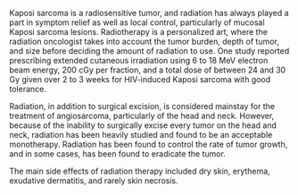 Kaposi sarcoma is a radiosensitive tumor, and radiation has always played a part in symptom relief as well as local control, particularly of mucosal Kaposi sarcoma lesions. Radiotherapy is a personalized art, where the radiation oncologist takes into account the tumor burden, depth of tumor, and size before deciding the amount of radiation to use. One study reported prescribing extended cutaneous irradiation using 6 to 18 MeV electron beam energy, 200 cGy per fraction, and a total dose of between 24 and 30 Gy given over 2 to 3 weeks for HIV-induced Kaposi sarcoma with good tolerance.

Radiation, in addition to surgical excision, is considered mainstay for the treatment of angiosarcoma, particularly of the head and neck. However, because of the inability to surgically excise every tumor on the head and neck, radiation has been heavily studied and found to be an acceptable monotherapy. Radiation has been found to control the rate of tumor growth, and in some cases, has been found to eradicate the tumor.

The main side effects of radiation therapy included dry skin, erythema, exudative dermatitis, and rarely skin necrosis.